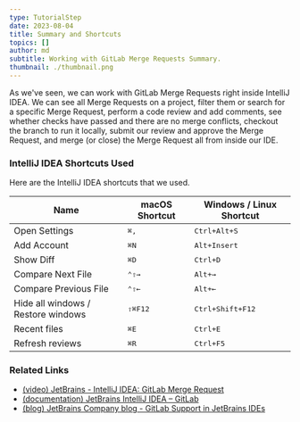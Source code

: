 ```yaml
---
type: TutorialStep
date: 2023-08-04
title: Summary and Shortcuts
topics: []
author: md
subtitle: Working with GitLab Merge Requests Summary.
thumbnail: ./thumbnail.png
---
```


As we've seen, we can work with GitLab Merge Requests right inside IntelliJ IDEA. We can see all Merge Requests on a project, filter them or search for a specific Merge Request, perform a code review and add comments, see whether checks have passed and there are no merge conflicts, checkout the branch to run it locally, submit our review and approve the Merge Request, and merge (or close) the Merge Request all from inside our IDE.

### IntelliJ IDEA Shortcuts Used

Here are the IntelliJ IDEA shortcuts that we used.

| Name                               | macOS Shortcut   | Windows / Linux Shortcut  |
| ---------------------------------- | ---------------- | ------------------------- |
| Open Settings                      | <kbd>⌘,</kbd>    | <kbd>Ctrl+Alt+S</kbd>     |
| Add Account                        | <kbd>⌘N</kbd>    | <kbd>Alt+Insert</kbd>     |
| Show Diff                          | <kbd>⌘D</kbd>    | <kbd>Ctrl+D</kbd>         |
| Compare Next File                  | <kbd>⌃⇧→</kbd>   | <kbd>Alt+→</kbd>          |
| Compare Previous File              | <kbd>⌃⇧←</kbd>   | <kbd>Alt+←</kbd>          |
| Hide all windows / Restore windows | <kbd>⇧⌘F12</kbd> | <kbd>Ctrl+Shift+F12</kbd> |
| Recent files                       | <kbd>⌘E</kbd>    | <kbd>Ctrl+E</kbd>         |
| Refresh reviews                    | <kbd>⌘R</kbd>    | <kbd>Ctrl+F5</kbd>        |

### Related Links

- [(video) JetBrains - IntelliJ IDEA: GitLab Merge Request](https://youtu.be/I_k9v9bBaCA)
- [(documentation) JetBrains IntelliJ IDEA – GitLab](https://www.jetbrains.com/help/idea/gitlab.html)
- [(blog) JetBrains Company blog - GitLab Support in JetBrains IDEs](https://blog.jetbrains.com/blog/2023/07/26/gitlab-support-in-jetbrains-ide/)
